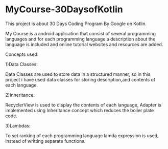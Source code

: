 # MyCourse-30DaysofKotlin
This project is about 30 Days Coding Program By Google on Kotlin.

My Course is a android application that consist of several programming languages and for each programming language a description about the language is included and online tutorial websites and resources are added.

Concepts used:

1)Data Classes:

Data Classes are used to store data in a structured manner, so in this project i have used data classes for storing description,and contents of each language.

2)Inheritance:

RecyclerView is used to display the contents of each language, Adapter is implemented using Inheritance concept which reduces the boiler plate code.

3)Lambdas:

To set ranking of each programming language lamda expression is used, instead of writting separate functions.

